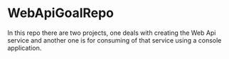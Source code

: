# WebApiGoalRepo
In this repo there are two projects, one deals with creating the Web Api service and another one is for  consuming of that service using a console application.
